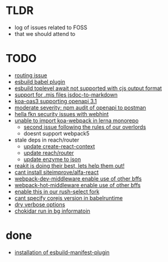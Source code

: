 # TLDR
  - log of issues related to FOSS
  - that we should attend to


# TODO
  - [routing issue](https://github.com/steambap/koa-tree-router/issues/19)
  - [esbuild babel plugin](https://github.com/nativew/esbuild-plugin-babel/issues/8)
  - [esbuild toplevel await not supported with cjs output format](https://github.com/evanw/esbuild/issues/253)
  - [support for .mjs files jsdoc-to-markdown](https://github.com/jsdoc2md/jsdoc-to-markdown/issues/249)
  - [koa-oas3 supporting openapi 3.1](https://github.com/atlassian/koa-oas3/issues/81)
  - [moderate severity: npm audit of openapi to postman](https://github.com/postmanlabs/openapi-to-postman/issues/376)
  - [hella fkn security issues with webhint](https://github.com/webhintio/hint/issues/4594)
  - [unable to import koa-webpack in lerna monorepo](https://github.com/shellscape/koa-webpack/issues/127)
    - [second issue following the rules of our overlords](https://github.com/shellscape/koa-webpack/issues/128)
    - doesnt support webpack5
  - stale deps in reach/router
    - [update create-react-context](https://github.com/jamiebuilds/create-react-context/pull/34)
    - [update reach/router](https://github.com/reach/router/pull/473/files)
    - [update enzyme to json](https://github.com/adriantoine/enzyme-to-json/pull/186)
  - [reakit is doing their best, lets help them out!](https://github.com/reakit/reakit/issues/876)
  - [cant install siteimprove/alfa-react](https://github.com/Siteimprove/alfa/issues/828)
  - [webpack-dev-middleware enable use of other bffs](https://github.com/webpack/webpack-dev-middleware/issues/945)
  - [webpack-hot-middleware enable use of other bffs](https://github.com/webpack-contrib/webpack-hot-middleware/issues/408)
  - [enable this in our rush-select fork](https://github.com/TeliaSweden/rush-select/issues/5)
  - [cant specify corejs version in babelruntime](https://github.com/zloirock/core-js/issues/946)
  - [dry verbose options](https://github.com/Cosium/dry-dry/blob/master/src/index.test.ts)
  - [chokidar run in bg informatoin](https://github.com/paulmillr/chokidar/issues/1124)



# done
  - [installation of esbuild-manifest-plugin](https://github.com/jfortunato/esbuild-plugin-manifest/issues/5)

